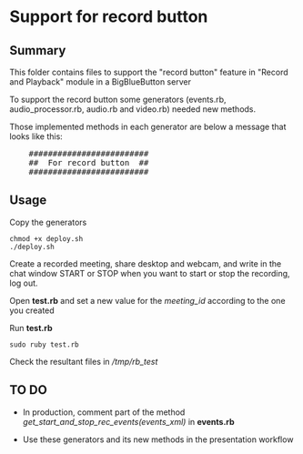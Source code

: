 # Support for record button

## Summary

This folder contains files to support the "record button" feature in  "Record and Playback" module in a BigBlueButton server

To support the record button some generators (events.rb, audio_processor.rb, audio.rb and video.rb) needed new methods.

Those implemented methods in each generator are below a message that looks like this:

<pre>
	#########################
  	##  For record button  ##
	#########################
</pre>	


## Usage

Copy the generators 

	chmod +x deploy.sh
	./deploy.sh

Create a recorded meeting, share desktop and webcam, and write in the chat window START or STOP when you want to start or stop the recording, log out.

Open **test.rb** and set a new value for the *meeting_id* according to the one you created

Run **test.rb**	

	sudo ruby test.rb

Check the resultant files in */tmp/rb_test*


## TO DO

* In production, comment part of the method *get_start_and_stop_rec_events(events_xml)* in **events.rb**

	
* Use these generators and its new methods in the presentation workflow




